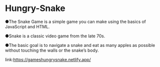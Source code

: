# Hungry-Snake
 ●The Snake Game is a simple game you can make using the basics of JavaScript and HTML.  
 
 ●Snake is a classic video game from the late 70s. 
  
  
 ●The basic goal is to navigate a snake and eat as many apples as possible without touching the walls or the snake’s body.
 
 link:https://gameshungrysnake.netlify.app/
